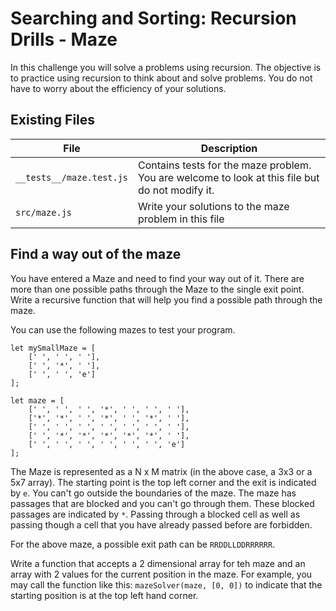 Searching and Sorting: Recursion Drills - Maze
==============================================

In this challenge you will solve a problems using recursion. The objective is to practice using recursion to think about and solve problems. You do not have to worry about the efficiency of your solutions.

Existing Files
--------------

| **File** | **Description** |
| --- | --- |
| `__tests__/maze.test.js` | Contains tests for the maze problem. You are welcome to look at this file but do not modify it. |
| `src/maze.js` | Write your solutions to the maze problem in this file |

Find a way out of the maze
--------------------------

You have entered a Maze and need to find your way out of it. There are more than one possible paths through the Maze to the single exit point. Write a recursive function that will help you find a possible path through the maze.

You can use the following mazes to test your program.

```
let mySmallMaze = [
    [' ', ' ', ' '],
    [' ', '*', ' '],
    [' ', ' ', 'e']
];

let maze = [
    [' ', ' ', ' ', '*', ' ', ' ', ' '],
    ['*', '*', ' ', '*', ' ', '*', ' '],
    [' ', ' ', ' ', ' ', ' ', ' ', ' '],
    [' ', '*', '*', '*', '*', '*', ' '],
    [' ', ' ', ' ', ' ', ' ', ' ', 'e']
];

```

The Maze is represented as a N x M matrix (in the above case, a 3x3 or a 5x7 array). The starting point is the top left corner and the exit is indicated by `e`. You can't go outside the boundaries of the maze. The maze has passages that are blocked and you can't go through them. These blocked passages are indicated by `*`. Passing through a blocked cell as well as passing though a cell that you have already passed before are forbidden.

For the above maze, a possible exit path can be `RRDDLLDDRRRRRR`.

Write a function that accepts a 2 dimensional array for teh maze and an array with 2 values for the current position in the maze. For example, you may call the function like this: `mazeSolver(maze, [0, 0])` to indicate that the starting position is at the top left hand corner.